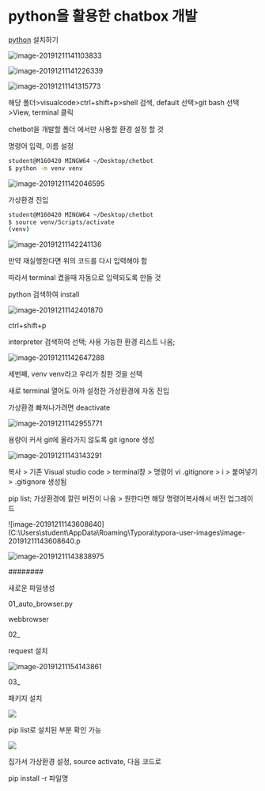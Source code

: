 # python을 활용한 chatbox 개발



[python](https://www.python.org/downloads/) 설치하기

![image-20191211141103833](C:\Users\student\AppData\Roaming\Typora\typora-user-images\image-20191211141103833.png)



![image-20191211141226339](C:\Users\student\AppData\Roaming\Typora\typora-user-images\image-20191211141226339.png)

![image-20191211141315773](C:\Users\student\AppData\Roaming\Typora\typora-user-images\image-20191211141315773.png)



해당 폴더>visualcode>ctrl+shift+p>shell 검색, default 선택>git bash 선택>View, terminal 클릭



chetbot을 개발할 폴더 에서만 사용할 환경 설정 할 것

명령어 입력, 이름 설정

```bash
student@M160420 MINGW64 ~/Desktop/chetbot
$ python -m venv venv
```

![image-20191211142046595](C:\Users\student\AppData\Roaming\Typora\typora-user-images\image-20191211142046595.png)



가상환경 진입

```bash
student@M160420 MINGW64 ~/Desktop/chetbot
$ source venv/Scripts/activate
(venv) 

```

![image-20191211142241136](C:\Users\student\AppData\Roaming\Typora\typora-user-images\image-20191211142241136.png)

만약 재실행한다면 위의 코드를 다시 입력해야 함

따라서 terminal 켰을때 자동으로 입력되도록 만들 것

python 검색하여  install

![image-20191211142401870](C:\Users\student\AppData\Roaming\Typora\typora-user-images\image-20191211142401870.png)

ctrl+shift+p

interpreter 검색하여 선택; 사용 가능한 환경 리스트 나옴; 

![image-20191211142647288](C:\Users\student\AppData\Roaming\Typora\typora-user-images\image-20191211142647288.png)

세번째, venv venv라고 우리가 칭한 것을 선택

새로 terminal 열어도 아까 설정한 가상환경에 자동 진입

가상환경 빠져나가려면 deactivate

![image-20191211142955771](C:\Users\student\AppData\Roaming\Typora\typora-user-images\image-20191211142955771.png)



용량이 커서 git에 올라가지 않도록 git ignore 생성

![image-20191211143143291](C:\Users\student\AppData\Roaming\Typora\typora-user-images\image-20191211143143291.png)

복사 > 기존 Visual studio code > terminal창 > 명령어 vi .gitignore > i > 붙여넣기 > .gitignore 생성됨



pip list; 가상환경에 깔린 버전이 나옴 > 원한다면 해당 명령어복사해서 버전 업그레이드

![image-20191211143608640](C:\Users\student\AppData\Roaming\Typora\typora-user-images\image-20191211143608640.p

![image-20191211143838975](C:\Users\student\AppData\Roaming\Typora\typora-user-images\image-20191211143838975.png)





########



새로운 파일생성

01_auto_browser.py

webbrowser



02_

request 설치

![image-20191211154143861](C:\Users\student\AppData\Roaming\Typora\typora-user-images\image-20191211154143861.png)

03_

패키지 설치





![](C:\Users\student\AppData\Roaming\Typora\typora-user-images\image-20191211154947789.png)

pip list로 설치된 부분 확인 가능 

![](C:\Users\student\AppData\Roaming\Typora\typora-user-images\image-20191211155014157.png)







집가서 가상환경 설정, source activate, 다음 코드로 

pip install -r 파일명

